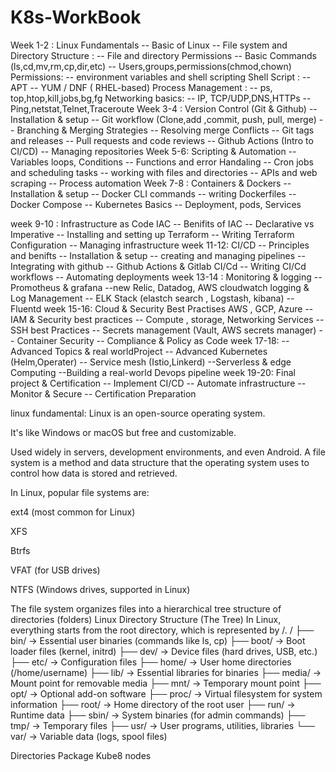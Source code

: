 # K8s-WorkBook

Week 1-2 : Linux Fundamentals
   -- Basic of Linux
   -- File system and Directory 
Structure :
   -- File and directory Permissions
   -- Basic Commands (ls,cd,mv,rm,cp,dir,etc)
   -- Users,groups,permissions(chmod,chown)
Permissions:
   -- environment variables and shell scripting 
Shell Script :
   -- APT
  -- YUM / DNF ( RHEL-based)
Process Management :
   -- ps, top,htop,kill,jobs,bg,fg
Networking basics:
  -- IP, TCP/UDP,DNS,HTTPs
  --Ping,netstat,Telnet,Traceroute 
Week 3-4  : Version Control (Git & Github)
   -- Installation & setup
   -- Git workflow (Clone,add ,commit, push, pull, merge)
   -- Branching & Merging Strategies
   -- Resolving merge Conflicts
   -- Git tags and releases 
   -- Pull requests and code reviews
   -- Github Actions (Intro to CI/CD)
   -- Managing repositories
Week 5-6: Scripting & Automation
  -- Variables loops, Conditions 
  -- Functions and error Handaling
  -- Cron jobs and scheduling tasks
  -- working with files and directories
  -- APIs and web scraping
  -- Process automation 
Week 7-8 : Containers & Dockers
  -- Installation & setup
  -- Docker CLI commands
  -- writing Dockerfiles
  -- Docker Compose 
  -- Kubernetes Basics 
  -- Deployment, pods, Services

week 9-10 : Infrastructure as Code IAC
  -- Benifits of IAC
  -- Declarative vs Imperative
  -- Installing and setting up Terraform
  -- Writing Terraform Configuration 
  -- Managing infrastructure 
week 11-12: CI/CD
  -- Principles and benifts
  -- Installation & setup
  -- creating and managing pipelines 
  -- Integrating with github
  -- Github Actions & Gitlab CI/Cd
  -- Writing CI/Cd workflows
  -- Automating deployments
week 13-14 : Monitoring & logging
  -- Promotheus & grafana
  --new Relic, Datadog, AWS cloudwatch logging & Log Management 
  -- ELK Stack (elastch search , Logstash, kibana)
  -- Fluentd
week 15-16: Cloud & Security Best Practises AWS , GCP, Azure
 -- IAM & Security best practices 
 -- Compute , storage, Networking Services 
 -- SSH best Practices 
 -- Secrets management (Vault, AWS secrets manager)
 -- Container Security 
 -- Compliance & Policy as Code
week 17-18:
 -- Advanced Topics & real worldProject
 -- Advanced Kubernetes (Helm,Operater)
 -- Service mesh (Istio,Linkerd)
 --Serverless & edge Computing
 --Building a real-world Devops pipeline
week 19-20: Final project & Certification
  -- Implement CI/CD
  -- Automate infrastructure 
  -- Monitor & Secure
  -- Certification Preparation 



linux fundamental:
Linux is an open-source operating system.

It's like Windows or macOS but free and customizable.

Used widely in servers, development environments, and even Android.
A file system is a method and data structure that the operating system uses to control how data is stored and retrieved.

In Linux, popular file systems are:

ext4 (most common for Linux)

XFS

Btrfs

VFAT (for USB drives)

NTFS (Windows drives, supported in Linux)

The file system organizes files into a hierarchical tree structure of directories (folders)
Linux Directory Structure (The Tree)
In Linux, everything starts from the root directory, which is represented by /.
/
├── bin/        → Essential user binaries (commands like ls, cp)
├── boot/       → Boot loader files (kernel, initrd)
├── dev/        → Device files (hard drives, USB, etc.)
├── etc/        → Configuration files
├── home/       → User home directories (/home/username)
├── lib/        → Essential libraries for binaries
├── media/      → Mount point for removable media
├── mnt/        → Temporary mount point
├── opt/        → Optional add-on software
├── proc/       → Virtual filesystem for system information
├── root/       → Home directory of the root user
├── run/        → Runtime data
├── sbin/       → System binaries (for admin commands)
├── tmp/        → Temporary files
├── usr/        → User programs, utilities, libraries
└── var/        → Variable data (logs, spool files)

Directories
Package
Kube8 nodes
